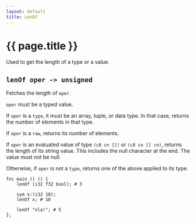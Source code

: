 ```yaml
---
layout: default
title: LenOf
---
```

# {{ page.title }}

Used to get the length of a type or a value.

## `lenOf oper -> unsigned`

Fetches the length of `oper`.

`oper` must be a typed value.

If `oper` is a `type`, it must be an array, tuple, or data type. In that case, returns the number of elements in that type.

If `oper` is a `raw`, returns its number of elements.

If `oper` is an evaluated value of type `(c8 cn [])` or `(c8 cn [] cn)`, returns the length of its string value. This includes the null character at the end. The value must not be null.

Otherwise, if `oper` is not a `type`, returns one of the above applied to its type.

```
fnc main () () {
    lenOf (i32 f32 bool); # 3

    sym x:(i32 10);
    lenOf x; # 10

    lenOf "ola!"; # 5
};
```